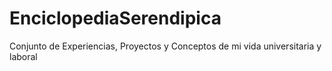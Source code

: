# EnciclopediaSerendipica
Conjunto de Experiencias, Proyectos y Conceptos de mi vida universitaria y laboral
